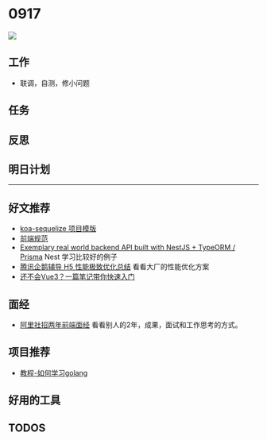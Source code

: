 
# 0917

![](http://h2.ioliu.cn/bing/Bavljenac_ZH-CN1739905750_1920x1080.jpg)

## 工作

- 联调，自测，修小问题

## 任务

## 反思

## 明日计划

---

## 好文推荐

- [koa-sequelize 项目模版](https://github.com/chenkai0520/koa-sequelize-template)
- [前端规范](https://juejin.cn/post/6959466678413426719)
- [Exemplary real world backend API built with NestJS + TypeORM / Prisma](https://github.com/lujakob/nestjs-realworld-example-app) Nest 学习比较好的例子
- [腾讯企鹅辅导 H5 性能极致优化总结](https://mp.weixin.qq.com/s/zzSr8yKdnX1AIPMeaX_Gig) 看看大厂的性能优化方案
- [还不会Vue3？一篇笔记带你快速入门](https://juejin.cn/post/7006518993385160711)

## 面经

- [阿里社招两年前端面经](https://juejin.cn/post/7007991848308310024) 看看别人的2年，成果，面试和工作思考的方式。

## 项目推荐

- [教程-如何学习golang](https://www.zhihu.com/question/428207760/answer/2125413065?utm_source=wechat_session&utm_medium=social&utm_oi=663864925907193856&utm_content=group3_Answer&utm_campaign=shareopn)

## 好用的工具

## TODOS
